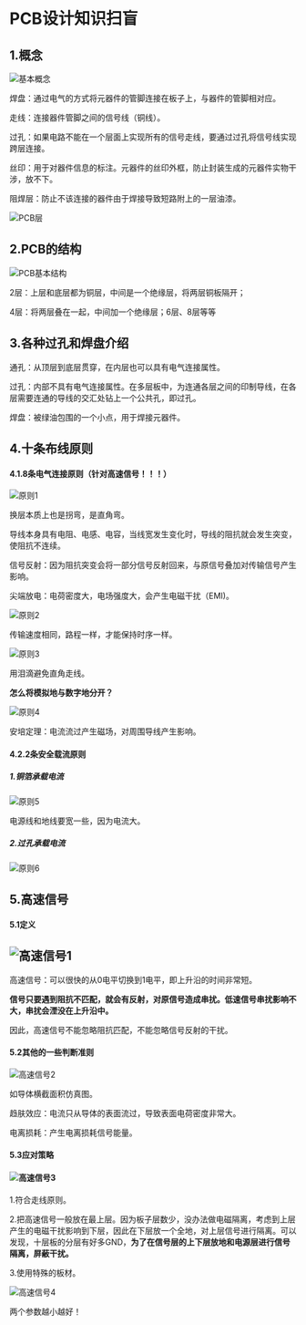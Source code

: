 # PCB设计知识扫盲

## 1.概念

![基本概念](https://raw.githubusercontent.com/yyhlovehh/yyhlovehh.github.io/master/202309090722762.png)

焊盘：通过电气的方式将元器件的管脚连接在板子上，与器件的管脚相对应。

走线：连接器件管脚之间的信号线（铜线）。

过孔：如果电路不能在一个层面上实现所有的信号走线，要通过过孔将信号线实现跨层连接。

丝印：用于对器件信息的标注。元器件的丝印外框，防止封装生成的元器件实物干涉，放不下。

阻焊层：防止不该连接的器件由于焊接导致短路附上的一层油漆。

![PCB层](https://raw.githubusercontent.com/yyhlovehh/yyhlovehh.github.io/master/202309090736365.png)

## 2.PCB的结构

![PCB基本结构](https://raw.githubusercontent.com/yyhlovehh/yyhlovehh.github.io/master/202309090738822.png)

2层：上层和底层都为铜层，中间是一个绝缘层，将两层铜板隔开；

4层：将两层叠在一起，中间加一个绝缘层；6层、8层等等

## 3.各种过孔和焊盘介绍

通孔：从顶层到底层贯穿，在内层也可以具有电气连接属性。

过孔：内部不具有电气连接属性。在多层板中，为连通各层之间的印制导线，在各层需要连通的导线的交汇处钻上一个公共孔，即过孔。

焊盘：被绿油包围的一个小点，用于焊接元器件。

## 4.十条布线原则

#### 4.1.8条电气连接原则（针对高速信号！！！）

![原则1](https://raw.githubusercontent.com/yyhlovehh/yyhlovehh.github.io/master/202309100244780.png)

换层本质上也是拐弯，是直角弯。

导线本身具有电阻、电感、电容，当线宽发生变化时，导线的阻抗就会发生突变，使阻抗不连续。

信号反射：因为阻抗突变会将一部分信号反射回来，与原信号叠加对传输信号产生影响。

尖端放电：电荷密度大，电场强度大，会产生电磁干扰（EMI)。

![原则2](https://raw.githubusercontent.com/yyhlovehh/yyhlovehh.github.io/master/202309100255748.png)

传输速度相同，路程一样，才能保持时序一样。

![原则3](https://raw.githubusercontent.com/yyhlovehh/yyhlovehh.github.io/master/202309100300614.png)

用泪滴避免直角走线。

**怎么将模拟地与数字地分开？**

![原则4](https://raw.githubusercontent.com/yyhlovehh/yyhlovehh.github.io/master/202309100322320.png)

安培定理：电流流过产生磁场，对周围导线产生影响。

#### 4.2.2条安全载流原则

##### 1.铜箔承载电流

![原则5](https://raw.githubusercontent.com/yyhlovehh/yyhlovehh.github.io/master/202309100327328.png)

电源线和地线要宽一些，因为电流大。

##### 2.过孔承载电流

![原则6](https://raw.githubusercontent.com/yyhlovehh/yyhlovehh.github.io/master/202309100329958.png)

## 5.高速信号

#### 5.1定义

## ![高速信号1](https://raw.githubusercontent.com/yyhlovehh/yyhlovehh.github.io/master/202309100336915.png)

高速信号：可以很快的从0电平切换到1电平，即上升沿的时间非常短。

**信号只要遇到阻抗不匹配，就会有反射，对原信号造成串扰。低速信号串扰影响不大，串扰会湮没在上升沿中。**

因此，高速信号不能忽略阻抗匹配，不能忽略信号反射的干扰。

#### 5.2其他的一些判断准则

![高速信号2](https://raw.githubusercontent.com/yyhlovehh/yyhlovehh.github.io/master/202309100404274.png)

如导体横截面积仿真图。

趋肤效应：电流只从导体的表面流过，导致表面电荷密度非常大。

电离损耗：产生电离损耗信号能量。

#### 5.3应对策略

#### ![高速信号3](https://raw.githubusercontent.com/yyhlovehh/yyhlovehh.github.io/master/202309100411858.png)

1.符合走线原则。

2.把高速信号一般放在最上层。因为板子层数少，没办法做电磁隔离，考虑到上层产生的电磁干扰影响到下层，因此在下层放一个全地，对上层信号进行隔离。可以发现，十层板的分层有好多GND，**为了在信号层的上下层放地和电源层进行信号隔离，屏蔽干扰。**

3.使用特殊的板材。

![高速信号4](https://raw.githubusercontent.com/yyhlovehh/yyhlovehh.github.io/master/202309100418657.png)

两个参数越小越好！